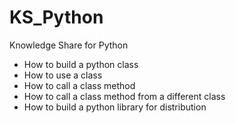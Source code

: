 # KS_Python
Knowledge Share for Python

- How to build a python class
- How to use a class
- How to call a class method
- How to call a class method from a different class
- How to build a python library for distribution
